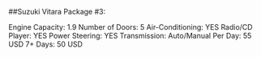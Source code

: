 ##Suzuki Vitara Package #3:

Engine Capacity: 1.9
Number of Doors: 5
Air-Conditioning: YES
Radio/CD Player: YES
Power Steering: YES
Transmission: Auto/Manual
Per Day: 55 USD
7+ Days: 50 USD
